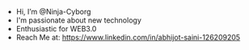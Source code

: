 - Hi, I’m @Ninja-Cyborg
- I'm passionate about new technology
- Enthusiastic for WEB3.0 
- Reach Me at: https://www.linkedin.com/in/abhijot-saini-126209205 

<!---
Ninja-Cyborg/Ninja-Cyborg is a ✨ special ✨ repository because its `README.md` (this file) appears on your GitHub profile.
You can click the Preview link to take a look at your changes.
--->
